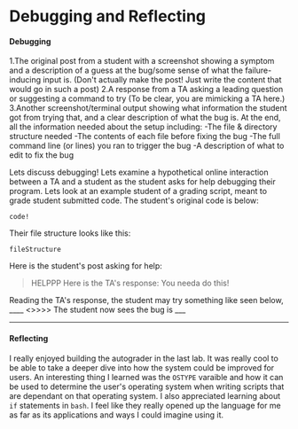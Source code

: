 # Debugging and Reflecting
#### Debugging

1.The original post from a student with a screenshot showing a symptom and a description of a guess at the bug/some sense of what the failure-inducing input is. (Don't actually make the post! Just write the content that would go in such a post)
2.A response from a TA asking a leading question or suggesting a command to try (To be clear, you are mimicking a TA here.)
3.Another screenshot/terminal output showing what information the student got from trying that, and a clear description of what the bug is.
At the end, all the information needed about the setup including:
-The file & directory structure needed
-The contents of each file before fixing the bug
-The full command line (or lines) you ran to trigger the bug
-A description of what to edit to fix the bug

Lets discuss debugging! Lets examine a hypothetical online interaction between a TA and a student as the student asks for help debugging their program. Lets look at an example student of a grading script, meant to grade student submitted code. The student's original code is below:
```
code!
```
Their file structure looks like this:
```
fileStructure
```
Here is the student's post asking for help:
> HELPPP
Here is the TA's response:
> You needa do this!

Reading the TA's response, the student may try something like seen below, ____
<<Screenshot>>>>>
The student now sees the bug is ___

---
#### Reflecting
I really enjoyed building the autograder in the last lab. It was really cool to be able to take a deeper dive into how the system could be improved for users. An interesting thing I learned was the `OSTYPE` varaible and how it can be used to determine the user's operating system when writing scripts that are dependant on that operating system. I also appreciated learning about `if` statements in `bash`. I feel like they really opened up the language for me as far as its applications and ways I could imagine using it.
